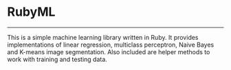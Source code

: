 # RubyML
---

This is a simple machine learning library written in Ruby. It provides implementations of linear regression, multiclass perceptron, Naive Bayes and K-means image segmentation. Also included are helper methods to work with training and testing data.
